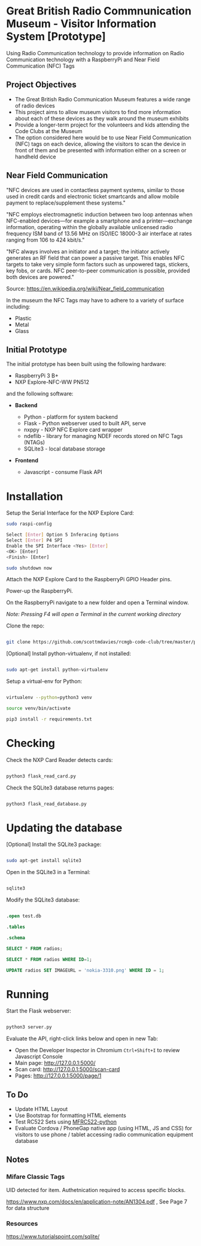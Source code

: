 # Great British Radio Commnunication Museum - Visitor Information System [Prototype]

Using Radio Communication technology to provide information on Radio Communication technology with a RaspberryPi and Near Field Communication (NFC) Tags

## Project Objectives

+ The Great British Radio Communication Museum features a wide range of radio devices
+ This project aims to allow museum visitors to find more information about each of these devices as they walk around the museum exhibits
+ Provide a longer-term project for the volunteers and kids attending the Code Clubs at the Museum 
+ The option considered here would be to use Near Field Communication (NFC) tags on each device, allowing the visitors to scan the device in front of them and be presented with information either on a screen or handheld device

## Near Field Communication

"NFC devices are used in contactless payment systems, similar to those used in credit cards and electronic ticket smartcards and allow mobile payment to replace/supplement these systems." 

"NFC employs electromagnetic induction between two loop antennas when NFC-enabled devices—for example a smartphone and a printer—exchange information, operating within the globally available unlicensed radio frequency ISM band of 13.56 MHz on ISO/IEC 18000-3 air interface at rates ranging from 106 to 424 kbit/s." 

"NFC always involves an initiator and a target; the initiator actively generates an RF field that can power a passive target. This enables NFC targets to take very simple form factors such as unpowered tags, stickers, key fobs, or cards. NFC peer-to-peer communication is possible, provided both devices are powered."

Source: https://en.wikipedia.org/wiki/Near_field_communication

In the museum the NFC Tags may have to adhere to a variety of surface including:
+ Plastic
+ Metal
+ Glass


## Initial Prototype

The initial prototype has been built using the following hardware:

+ RaspberryPi 3 B+
+ NXP Explore-NFC-WW PN512

and the following software:

+ **Backend**
	+ Python - platform for system backend
	+ Flask - Python webserver used to built API, serve 
	+ nxppy - NXP NFC Explore card wrapper
	+ ndeflib - library for managing NDEF records stored on NFC Tags (NTAGs)
	+ SQLite3 - local database storage

+ **Frontend**
	+ Javascript - consume Flask API

# Installation


Setup the Serial Interface for the NXP Explore Card: 

```bash
sudo raspi-config

Select [Enter] Option 5 Inferacing Options
Select [Enter] P4 SPI
Enable the SPI Interface <Yes> [Enter]
<OK> [Enter]
<Finish> [Enter]

sudo shutdown now
```

Attach the NXP Explore Card to the RaspberryPi GPIO Header pins.

Power-up the RaspberryPi.

On the RaspberryPi navigate to a new folder and open a Terminal window.

_Note: Pressing F4 will open a Terminal in the current working directory_

Clone the repo:

```bash

git clone https://github.com/scottmdavies/rcmgb-code-club/tree/master/python-pi-flask-rfid

```

[Optional] Install python-virtualenv, if not installed:

```bash

sudo apt-get install python-virtualenv

```

Setup a virtual-env for Python:

```bash

virtualenv --python=python3 venv

source venv/bin/activate

pip3 install -r requirements.txt

```

# Checking

Check the NXP Card Reader detects cards:

```bash

python3 flask_read_card.py

```

Check the SQLite3 database returns pages:

```bash

python3 flask_read_database.py

```

# Updating the database

[Optional] Install the SQLite3 package:

```bash

sudo apt-get install sqlite3

```

Open in the SQLite3 in a Terminal:

```bash

sqlite3

```
Modify the SQLite3 database:

```sql

.open test.db

.tables 

.schema

SELECT * FROM radios;

SELECT * FROM radios WHERE ID=1;

UPDATE radios SET IMAGEURL = 'nokia-3310.png' WHERE ID = 1;

```

# Running

Start the Flask webserver:

```bash

python3 server.py


```

Evaluate the API, right-click links below and open in new Tab:

+ Open the Developer Inspector in Chromium ``` Ctrl+Shift+I ``` to review Javascript Console
+ Main page: http://127.0.0.1:5000/
+ Scan card: http://127.0.0.1:5000/scan-card
+ Pages: http://127.0.0.1:5000/page/1



## To Do

+ Update HTML Layout
+ Use Bootstrap for formatting HTML elements
+ Test RC522 Sets using [MFRC522-python](https://github.com/mxgxw/MFRC522-python)
+ Evaluate Cordova / PhoneGap native app (using HTML, JS and CSS) for visitors to use phone / tablet accessing radio communication equipment database

## Notes

### Mifare Classic Tags

UID detected for item. Authetnication required to access specific blocks. 

https://www.nxp.com/docs/en/application-note/AN1304.pdf , See Page 7 for data structure

### Resources

https://www.tutorialspoint.com/sqlite/